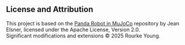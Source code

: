 ## License and Attribution
This project is based on the [Panda Robot in MuJoCo](https://github.com/JeanElsner/panda_mujoco) repository by Jean Elsner, licensed under the Apache License, Version 2.0.  
Significant modifications and extensions © 2025 Rourke Young.

